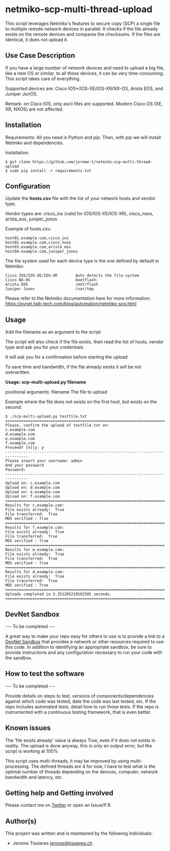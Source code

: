 # netmiko-scp-multi-thread-upload

This script leverages Netmiko's features to secure copy (SCP) a single file to multiple remote network devices in parallel.
It checks if the file already exists on the remote devices and compares the checksums. If the files are identical, it does not upload it.


## Use Case Description

If you have a large number of network devices and need to upload a big file, like a new OS or similar, to all these devices, it can be very time-consuming. This script takes care of everything.

Supported devices are: Cisco IOS*/IOS-XE/IOS-XR/NX-OS, Arista EOS, and Juniper JunOS.

Remark: on Cisco IOS, only ascii files are supported. Modern Cisco OS (XE, XR, NXOS) are not affected.


## Installation

Requirements: All you need is Python and pip.
Then, with pip we will install Netmiko and dependencies.

Installation:

	$ git clone https://github.com/jerome-t/netmiko-scp-multi-thread-upload
	$ sudo pip install -r requirements.txt

## Configuration

Update the **hosts.csv** file with the list of your network hosts and vendor type.

Vendor types are: cisco_ios (valid for IOS/IOS-XE/IOS-XR), cisco_nxos, arista_eos, juniper_junos

Example of hosts.csv:

	host01.example.com,cisco_ios
	host02.example.com,cisco_nxos
	host03.example.com,arista_eos
	host04.example.com,juniper_junos


The file system used for each device type is the one defined by default in Netmiko:

	Cisco IOS/IOS-XE/IOS-XR        Auto detects the file-system
	Cisco NX-OS                    bootflash:
	Arista EOS                     /mnt/flash
	Juniper Junos                  /var/tmp


Please refer to the Netmiko documentation here for more information: https://pynet.twb-tech.com/blog/automation/netmiko-scp.html


## Usage

Add the filename as an argument to the script.

The script will also check if the file exists, then read the list of hosts, vendor type and ask you for your credentials.

It will ask you for a confirmation before starting the upload.

To save time and bandwidth, if the file already exists it will be not overwritten.

**Usage: scp-multi-upload.py filename**

positional arguments:
  filename        The file to upload

Example where the file does not exists on the first host, but exists on the second:

	$ ./scp-multi-upload.py testfile.txt
	================================================================================
	Please, confirm the upload of testfile.txt on: 
	c.example.com
	d.example.com
	e.example.com
	f.example.com
	Proceed? [n]|y: y
	--------------------------------------------------------------------------------
	Please insert your username: admin
	And your password
	Password: 
	--------------------------------------------------------------------------------
	Upload on: c.example.com
	Upload on: d.example.com
	Upload on: e.example.com
	Upload on: f.example.com
	================================================================================
	Results for c.example.com:
	File exists already:  True
	File transferred:  True
	MD5 verified : True
	================================================================================
	Results for f.example.com:
	File exists already:  True
	File transferred:  True
	MD5 verified : True
	================================================================================
	Results for e.example.com:
	File exists already:  True
	File transferred:  True
	MD5 verified : True
	================================================================================
	Results for d.example.com:
	File exists already:  True
	File transferred:  True
	MD5 verified : True
	================================================================================
	Uploads completed in 3.351285219192505 seconds.
	================================================================================



## DevNet Sandbox

--- To be completed ---

A great way to make your repo easy for others to use is to provide a link to a [DevNet Sandbox](https://developer.cisco.com/site/sandbox/) that provides a network or other resources required to use this code. In addition to identifying an appropriate sandbox, be sure to provide instructions and any configuration necessary to run your code with the sandbox.


## How to test the software

--- To be completed ---

Provide details on steps to test, versions of components/dependencies against which code was tested, date the code was last tested, etc. 
If the repo includes automated tests, detail how to run those tests.
If the repo is instrumented with a continuous testing framework, that is even better.


## Known issues

The 'file exists already' value is always True, even if it does not exists in reality. The upload is done anyway, this is only an output error, but the script is working at 100%

This script uses multi-threads, it may be improved by using multi-processing.
The defined threads are 4 for now, I have to test what is the optimal number of threads depending on the devices, computer, network bandwidth and latency, etc.


## Getting help and Getting involved

Please contact me on [Twitter](https://twitter.com/JeromeTissieres) or open an Issue/P.R.

## Author(s)

This project was written and is maintained by the following individuals:

* Jerome Tissieres <jerome@tissieres.ch>

